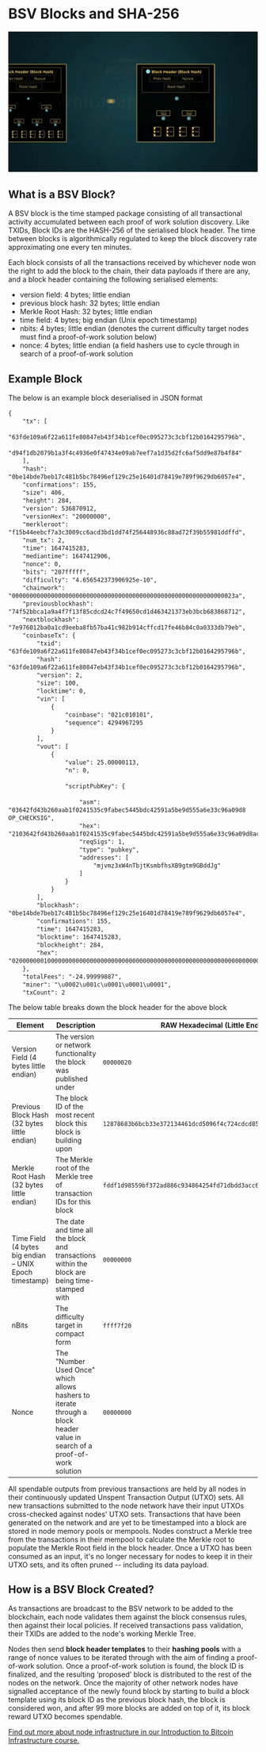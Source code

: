 # BSV Blocks and SHA-256

![](../.gitbook/assets/BSVA-HashFunctions_Ch3L3_DA1.gif)

## What is a BSV Block?

A BSV block is the time stamped package consisting of all transactional activity accumulated between each proof of work solution discovery. Like TXIDs, Block IDs are the HASH-256 of the serialised block header. The time between blocks is algorithmically regulated to keep the block discovery rate approximating one every ten minutes.

Each block consists of all the transactions received by whichever node won the right to add the block to the chain, their data payloads if there are any, and a block header containing the following serialised elements:

* version field: 4 bytes; little endian
* previous block hash: 32 bytes; little endian
* Merkle Root Hash: 32 bytes; little endian
* time field: 4 bytes; big endian (Unix epoch timestamp)
* nbits: 4 bytes; little endian (denotes the current difficulty target nodes must find a proof-of-work solution below)
* nonce: 4 bytes; little endian (a field hashers use to cycle through in search of a proof-of-work solution

## Example Block

The below is an example block deserialised in JSON format

```markup
{ 
    "tx": [ 
        "63fde109a6f22a611fe80847eb43f34b1cef0ec095273c3cbf12b0164295796b", 
        "d94f1db2079b1a3f4c4936e0f47434e09ab7eef7a1d35d2fc6af5dd9e87b4f84" 
    ], 
    "hash": "0be14bde7beb17c481b5bc78496ef129c25e16401d78419e789f9629db6057e4", 
    "confirmations": 155, 
    "size": 406, 
    "height": 284, 
    "version": 536870912, 
    "versionHex": "20000000", 
    "merkleroot": "f15b44eebcf7a3c3009cc6acd3bd1dd74f256448936c88ad72f39b55981ddffd", 
    "num_tx": 2, 
    "time": 1647415283, 
    "mediantime": 1647412906, 
    "nonce": 0, 
    "bits": "207fffff", 
    "difficulty": "4.656542373906925e-10", 
    "chainwork": "000000000000000000000000000000000000000000000000000000000000023a", 
    "previousblockhash": "74f52bbca1a9a4f7f13f85cdcd24c7f49650cd1d463421373eb3bcb683868712", 
    "nextblockhash": "7e976012ba0a1cd9eeba8fb57ba41c982b914cffcd17fe46b84c0a0333db79eb", 
    "coinbaseTx": { 
        "txid": "63fde109a6f22a611fe80847eb43f34b1cef0ec095273c3cbf12b0164295796b", 
        "hash": "63fde109a6f22a611fe80847eb43f34b1cef0ec095273c3cbf12b0164295796b", 
        "version": 2, 
        "size": 100, 
        "locktime": 0, 
        "vin": [ 
            { 
                "coinbase": "021c010101", 
                "sequence": 4294967295 
            } 
        ], 
        "vout": [ 
            { 
                "value": 25.00000113, 
                "n": 0, 

                "scriptPubKey": { 

                    "asm": "03642fd43b260aab1f0241535c9fabec5445bdc42591a5be9d555a6e33c96a09d8 OP_CHECKSIG", 
                    "hex": "2103642fd43b260aab1f0241535c9fabec5445bdc42591a5be9d555a6e33c96a09d8ac", 
                    "reqSigs": 1, 
                    "type": "pubkey", 
                    "addresses": [ 
                        "mjvmz3xW4nTbjtKsmbfhsXB9gtm9GBddJg" 
                    ] 
                } 
            } 
        ], 
        "blockhash": "0be14bde7beb17c481b5bc78496ef129c25e16401d78419e789f9629db6057e4", 
        "confirmations": 155, 
        "time": 1647415283, 
        "blocktime": 1647415283, 
        "blockheight": 284, 
        "hex": "02000000010000000000000000000000000000000000000000000000000000000000000000ffffffff05021c010101ffffffff0171f9029500000000232103642fd43b260aab1f0241535c9fabec5445bdc42591a5be9d555a6e33c96a09d8ac00000000" 
    }, 
    "totalFees": "-24.99999887", 
    "miner": "\u0002\u001c\u0001\u0001\u0001", 
    "txCount": 2 
```

The below table breaks down the block header for the above block

| **Element**                                            | **Description**                                                                                                           | **RAW Hexadecimal (Little Endian)**                                | **JSON (Big Endian)**                                                                      |
| ------------------------------------------------------ | ------------------------------------------------------------------------------------------------------------------------- | ------------------------------------------------------------------ | ------------------------------------------------------------------------------------------ |
| Version Field (4 bytes little endian)                  | The version or network functionality the block was published under                                                        | `00000020`                                                         | "versionHex": "20000000",                                                                  |
| Previous Block Hash (32 bytes little endian)           | The block ID of the most recent block this block is building upon                                                         | `12878683b6bcb33e372134461dcd5096f4c724cdcd853ff1f7a4a9a1bc2bf574` | `"previousblockhash": "74f52bbca1a9a4f7f13f85cdcd24c7f49650cd1d463421373eb3bcb683868712",` |
| Merkle Root Hash (32 bytes little endian)              | The Merkle root of the Merkle tree of transaction IDs for this block                                                      | `fddf1d98559bf372ad886c934864254fd71dbdd3acc69c00c3a3f7bcee445bf1` | "merkleroot": "f15b44eebcf7a3c3009cc6acd3bd1dd74f256448936c88ad72f39b55981ddffd"           |
| Time Field (4 bytes big endian – UNIX Epoch timestamp) | The date and time all the block and transactions within the block are being time-stamped with                             | `00000000`                                                         | "time": 1647415283,                                                                        |
| nBits                                                  | The difficulty target in compact form                                                                                     | `ffff7f20`                                                         | <p>"bits": "207fffff",<br>"difficulty": "4.656542373906925e-10",</p>                       |
| Nonce                                                  | The "Number Used Once" which allows hashers to iterate through a block header value in search of a proof-of-work solution | `00000000`                                                         |  "nonce": 0,                                                                               |

All spendable outputs from previous transactions are held by all nodes in their continuously updated Unspent Transaction Output (UTXO) sets. All new transactions submitted to the node network have their input UTXOs cross-checked against nodes' UTXO sets. Transactions that have been generated on the network and are yet to be timestamped into a block are stored in node memory pools or mempools. Nodes construct a Merkle tree from the transactions in their mempool to calculate the Merkle root to populate the Merkle Root field in the block header. Once a UTXO has been consumed as an input, it's no longer necessary for nodes to keep it in their UTXO sets, and its often pruned -- including its data payload.

## How is a BSV Block Created?

As transactions are broadcast to the BSV network to be added to the blockchain, each node validates them against the block consensus rules, then against their local policies. If received transactions pass validation, their TXIDs are added to the node's working Merkle Tree.

Nodes then send **block header templates** to their **hashing pools** with a range of nonce values to be iterated through with the aim of finding a proof-of-work solution. Once a proof-of-work solution is found, the block ID is finalized, and the resulting ‘proposed’ block is distributed to the rest of the nodes on the network. Once the majority of other network nodes have signalled acceptance of the newly found block by starting to build a block template using its block ID as the previous block hash, the block is considered won, and after 99 more blocks are added on top of it, its block reward UTXO becomes spendable.

[Find out more about node infrastructure in our Introduction to Bitcoin Infrastructure course.](https://bitcoinsv.academy/course/introduction-to-bitcoin-infrastructure)
